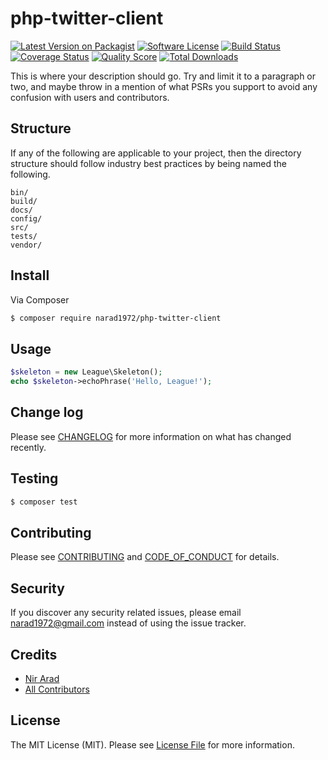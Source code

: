 # php-twitter-client

[![Latest Version on Packagist][ico-version]][link-packagist]
[![Software License][ico-license]](LICENSE.md)
[![Build Status][ico-build]][link-build]
[![Coverage Status][ico-scrutinizer]][link-scrutinizer]
[![Quality Score][ico-code-quality]][link-code-quality]
[![Total Downloads][ico-downloads]][link-downloads]

This is where your description should go. Try and limit it to a paragraph or two, and maybe throw in a mention of what PSRs you support to avoid any confusion with users and contributors.

## Structure

If any of the following are applicable to your project, then the directory structure should follow industry best practices by being named the following.

```
bin/        
build/
docs/
config/
src/
tests/
vendor/
```


## Install

Via Composer

``` bash
$ composer require narad1972/php-twitter-client
```

## Usage

``` php
$skeleton = new League\Skeleton();
echo $skeleton->echoPhrase('Hello, League!');
```

## Change log

Please see [CHANGELOG](CHANGELOG.md) for more information on what has changed recently.

## Testing

``` bash
$ composer test
```

## Contributing

Please see [CONTRIBUTING](CONTRIBUTING.md) and [CODE_OF_CONDUCT](CODE_OF_CONDUCT.md) for details.

## Security

If you discover any security related issues, please email narad1972@gmail.com instead of using the issue tracker.

## Credits

- [Nir Arad][link-author]
- [All Contributors][link-contributors]

## License

The MIT License (MIT). Please see [License File](LICENSE.md) for more information.

<!-- Packagist -->
[ico-version]: https://img.shields.io/packagist/v/narad1972/php-twitter-client.svg?style=flat-square
[link-packagist]: https://packagist.org/packages/narad1972/php-twitter-client

<!-- License -->
[ico-license]: https://img.shields.io/badge/license-MIT-brightgreen.svg?style=flat-square

<!-- Build -->
[ico-travis]: https://img.shields.io/travis/narad1972/php-twitter-client/master.svg?style=flat-square
[link-travis]: https://travis-ci.org/narad1972/php-twitter-client

[ico-build]: https://img.shields.io/gitlab/pipeline/narad1972/php-twitter-client/master
[link-build]: https://gitlab.com/narad1972/php-twitter-client/-/releases

<!-- Coverage -->
[ico-scrutinizer]: https://img.shields.io/scrutinizer/coverage/g/narad1972/php-twitter-client.svg?style=flat-square
[link-scrutinizer]: https://scrutinizer-ci.com/g/narad1972/php-twitter-client/code-structure
[link-gitlab-cov]: https://gitlab.com/narad1972/php-twitter-client/-/graphs/master/charts

<!-- Quality -->
[ico-code-quality]: https://img.shields.io/scrutinizer/g/narad1972/php-twitter-client.svg?style=flat-square
[link-code-quality]: https://scrutinizer-ci.com/g/narad1972/php-twitter-client

<!-- Downloads -->
[ico-downloads]: https://img.shields.io/packagist/dt/narad1972/php-twitter-client.svg?style=flat-square
[link-downloads]: https://packagist.org/packages/narad1972/php-twitter-client

<!-- Credits -->
[link-author]: https://gitlab.com/narad1972
[link-contributors]: https://gitlab.com/narad1972/php-twitter-client/-/graphs/master
